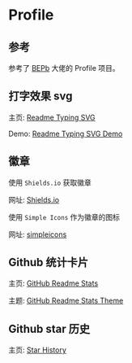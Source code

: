 # Profile

## 参考

参考了 [BEPb](https://github.com/BEPb/BEPb) 大佬的 Profile 项目。

## 打字效果 svg

主页: [Readme Typing SVG](https://github.com/DenverCoder1/readme-typing-svg)

Demo: [Readme Typing SVG Demo](https://readme-typing-svg.demolab.com/demo/)

## 徽章

使用 `Shields.io` 获取徽章

网址: [Shields.io](https://shields.io/badges)

使用 `Simple Icons` 作为徽章的图标

网址: [simpleicons](https://simpleicons.org/)

## Github 统计卡片

主页: [GitHub Readme Stats](https://github.com/anuraghazra/github-readme-stats)

主题: [GitHub Readme Stats Theme](https://github.com/anuraghazra/github-readme-stats/blob/master/themes/README.md)

## Github star 历史

主页: [Star History](https://star-history.com/#ljnchn/ljnchn&Date)

